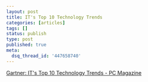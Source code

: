 ```yaml
---
layout: post
title: IT's Top 10 Technology Trends
categories: [articles]
tags: []
status: publish
type: post
published: true
meta:
  dsq_thread_id: '447658740'
---
```

[Gartner: IT's Top 10 Technology Trends - PC Magazine](http://forwardthinking.pcmag.com/show-reports/289266-gartner-it-s-top-10-technology-trends)
